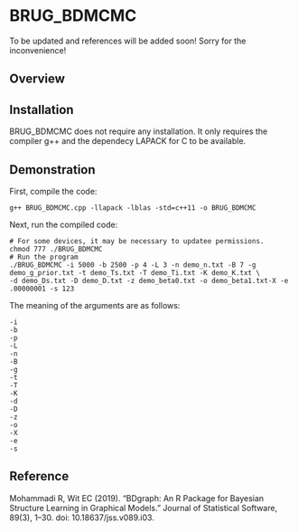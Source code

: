 # BRUG_BDMCMC

To be updated and references will be added soon! Sorry for the inconvenience!

## Overview

## Installation
BRUG_BDMCMC does not require any installation. It only requires the compiler g++ and the dependecy LAPACK for C to be available.
## Demonstration
First, compile the code:
```
g++ BRUG_BDMCMC.cpp -llapack -lblas -std=c++11 -o BRUG_BDMCMC
```
Next, run the compiled code:
```
# For some devices, it may be necessary to updatee permissions.
chmod 777 ./BRUG_BDMCMC
# Run the program
./BRUG_BDMCMC -i 5000 -b 2500 -p 4 -L 3 -n demo_n.txt -B 7 -g demo_g_prior.txt -t demo_Ts.txt -T demo_Ti.txt -K demo_K.txt \
-d demo_Ds.txt -D demo_D.txt -z demo_beta0.txt -o demo_beta1.txt-X -e .00000001 -s 123
```
The meaning of the arguments are as follows:
```
-i
-b
-p
-L
-n
-B
-g
-t
-T
-K
-d
-D
-z
-o
-X
-e
-s
```
## Reference
Mohammadi R, Wit EC (2019). “BDgraph: An R Package for Bayesian Structure Learning in Graphical Models.” Journal of Statistical Software, 89(3), 1–30. doi: 10.18637/jss.v089.i03.
